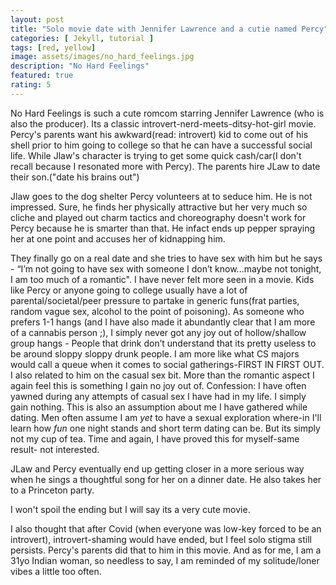 ```yaml
---
layout: post
title: "Solo movie date with Jennifer Lawrence and a cutie named Percy"
categories: [ Jekyll, tutorial ]
tags: [red, yellow]
image: assets/images/no_hard_feelings.jpg
description: "No Hard Feelings"
featured: true
rating: 5
---
```


No Hard Feelings is such a cute romcom starring Jennifer Lawrence (who is also the producer). Its a classic introvert-nerd-meets-ditsy-hot-girl movie. Percy's parents want his awkward(read: introvert) kid to come out of his shell prior to him going to college so that he can have a successful social life. While Jlaw's character is trying to get some quick cash/car(I don't recall because I resonated more with Percy). The parents hire JLaw to date their son.("date his brains out")

Jlaw goes to the dog shelter Percy volunteers at to seduce him. He is not impressed. Sure, he finds her physically attractive but her very much so cliche and played out charm tactics and choreography doesn't work for Percy because he is smarter than that. He infact ends up pepper spraying her at one point and accuses her of kidnapping him. 

They finally go on a real date and she tries to have sex with him but he says - “I’m not going to have sex with someone I don’t know...maybe not tonight, I am too much of a romantic". I have never felt more seen in a movie. Kids like Percy or anyone going to college usually have a lot of parental/societal/peer pressure to partake in generic funs(frat parties, random vague sex, alcohol to the point of poisoning). As someone who prefers 1-1 hangs (and I have also made it abundantly clear that I am more of a cannabis person ;), I simply never got any joy out of hollow/shallow group hangs - People that drink don’t understand that its pretty useless to be around sloppy sloppy drunk people. I am more like what CS majors would call a queue when it comes to social gatherings-FIRST IN FIRST OUT. I also related to him on the casual sex bit. More than the romantic aspect I again feel this is something I gain no joy out of. Confession: I have often yawned during any attempts of casual sex I have had in my life. I simply gain nothing. This is also an assumption about me I have gathered while dating. Men often assume I am _yet_ to have a sexual exploration where-in I'll learn how _fun_ one night stands and short term dating can be. But its simply not my cup of tea. Time and again, I have proved this for myself-same result- not interested.

JLaw and Percy eventually end up getting closer in a more serious way when he sings a thoughtful song for her on a dinner date. He also takes her to a Princeton party.

I won't spoil the ending but I will say its a very cute movie. 

I also thought that after Covid (when everyone was low-key forced to be an introvert), introvert-shaming would have ended, but I feel solo stigma still persists. Percy's parents did that to him in this movie. And as for me, I am a 31yo Indian woman, so needless to say, I am reminded of my solitude/loner vibes a little too often. 
